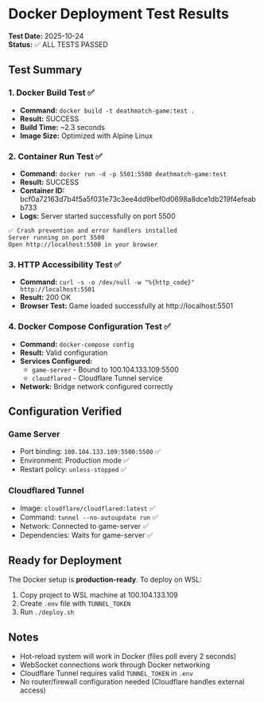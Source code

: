 # Docker Deployment Test Results

**Test Date:** 2025-10-24  
**Status:** ✅ ALL TESTS PASSED

## Test Summary

### 1. Docker Build Test ✅
- **Command:** `docker build -t deathmatch-game:test .`
- **Result:** SUCCESS
- **Build Time:** ~2.3 seconds
- **Image Size:** Optimized with Alpine Linux

### 2. Container Run Test ✅
- **Command:** `docker run -d -p 5501:5500 deathmatch-game:test`
- **Result:** SUCCESS
- **Container ID:** bcf0a72163d7b4f5a5f031e73c3ee4dd9bef0d0698a8dce1db219f4efeabb733
- **Logs:** Server started successfully on port 5500

```
✅ Crash prevention and error handlers installed
Server running on port 5500
Open http://localhost:5500 in your browser
```

### 3. HTTP Accessibility Test ✅
- **Command:** `curl -s -o /dev/null -w "%{http_code}" http://localhost:5501`
- **Result:** 200 OK
- **Browser Test:** Game loaded successfully at http://localhost:5501

### 4. Docker Compose Configuration Test ✅
- **Command:** `docker-compose config`
- **Result:** Valid configuration
- **Services Configured:**
  - `game-server` - Bound to 100.104.133.109:5500
  - `cloudflared` - Cloudflare Tunnel service
- **Network:** Bridge network configured correctly

## Configuration Verified

### Game Server
- Port binding: `100.104.133.109:5500:5500` ✅
- Environment: Production mode ✅
- Restart policy: `unless-stopped` ✅

### Cloudflared Tunnel
- Image: `cloudflare/cloudflared:latest` ✅
- Command: `tunnel --no-autoupdate run` ✅
- Network: Connected to game-server ✅
- Dependencies: Waits for game-server ✅

## Ready for Deployment

The Docker setup is **production-ready**. To deploy on WSL:

1. Copy project to WSL machine at 100.104.133.109
2. Create `.env` file with `TUNNEL_TOKEN`
3. Run `./deploy.sh`

## Notes

- Hot-reload system will work in Docker (files poll every 2 seconds)
- WebSocket connections work through Docker networking
- Cloudflare Tunnel requires valid `TUNNEL_TOKEN` in `.env`
- No router/firewall configuration needed (Cloudflare handles external access)
